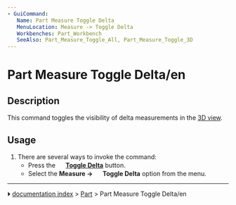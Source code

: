 ```yaml
---
- GuiCommand:
   Name: Part Measure Toggle Delta
   MenuLocation: Measure -> Toggle Delta‏‎
   Workbenches: Part_Workbench
   SeeAlso: Part_Measure_Toggle_All, Part_Measure_Toggle_3D
---
```


# Part Measure Toggle Delta/en

## Description

This command toggles the visibility of delta measurements in the [3D view](3D_view.md).

## Usage

1.  There are several ways to invoke the command:
    -   Press the **<img src="images/Part_Measure_Toggle_Delta.svg" width=16px> [Toggle Delta](Part_Measure_Toggle_Delta.md)** button.
    -   Select the **Measure → <img src="images/Part_Measure_Toggle_Delta.svg" width=16px> Toggle Delta** option from the menu.



---
⏵ [documentation index](../README.md) > [Part](Part_Workbench.md) > Part Measure Toggle Delta/en
